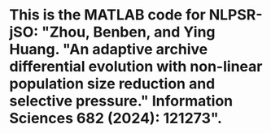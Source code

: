 # This is the MATLAB code for NLPSR-jSO: "Zhou, Benben, and Ying Huang. "An adaptive archive differential evolution with non-linear population size reduction and selective pressure." Information Sciences 682 (2024): 121273". 
